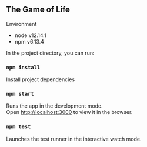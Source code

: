 ## The Game of Life

Environment
 - node v12.14.1
 - npm v6.13.4
 
In the project directory, you can run:

### `npm install`

Install project dependencies

### `npm start`

Runs the app in the development mode.<br />
Open [http://localhost:3000](http://localhost:3000) to view it in the browser.

### `npm test`

Launches the test runner in the interactive watch mode.<br />
